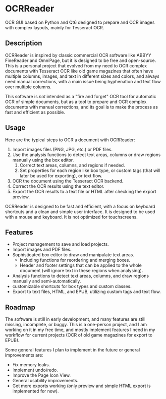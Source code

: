 # OCRReader

OCR GUI based on Python and Qt6 designed to prepare and OCR images with complex layouts, mainly for Tesseract OCR.

## Description

OCRReader is inspired by classic commercial OCR software like ABBYY FineReader and OmniPage, but it is designed to be free and open-source. This is a personal project that evolved from my need to OCR complex documents with Tesseract OCR like old game magazines that often have multiple columns, images, and text in different sizes and colors, and always need manual corrections, with a main issue being hyphenation and text flow over multiple columns.

This software is *not* intended as a "fire and forget" OCR tool for automatic OCR of simple documents, but as a tool to prepare and OCR complex documents with manual corrections, and its goal is to make the process as fast and efficient as possible.

## Usage

Here are the typical steps to OCR a document with OCRReader:

1. Import images files (PNG, JPG, etc.) or PDF files.
2. Use the analysis functions to detect text areas, columns or draw regions manually using the box editor.
   1. Correct text areas, columns, and regions if needed.
   2. Set properties for each region like box type, or custom tags (that will later be used for exporting), or text flow.
3. OCR the document using the Tesseract OCR backend.
4. Correct the OCR results using the text editor.
5. Export the OCR results to a text file or HTML after checking the export preview.

OCRReader is designed to be fast and efficient, with a focus on keyboard shortcuts and a clean and simple user interface. It is designed to be used with a mouse and keyboard. It is not optimized for touchscreens.

## Features
 - Project management to save and load projects.
 - Import images and PDF files.
 - Sophisticated box editor to draw and manipulate text areas.
   - Including functions for reordering and merging boxes.
   - Header and footer settings that can be applied to the whole document (will ignore text in these regions when analysing).
 - Analysis functions to detect text areas, columns, and draw regions manually and semi-automatically.
 - customizable shortcuts for box types and custom classes.
 - Export to text files, HTML, and EPUB, utilizing custom tags and text flow.
  
## Roadmap

The software is still in early development, and many features are still missing, incomplete, or buggy. This is a one-person project, and I am working on it in my free time, and mostly implement features I need in my workflow for current projects (OCR of old game magazines for export to EPUB).

Some general features I plan to implement in the future or general improvements are:

 - Fix memory leaks.
 - Implement undo/redo.
 - Improve the Page Icon View.
 - General usability improvements.
 - Get more exports working (only preview and simple HTML export is implemented for now).